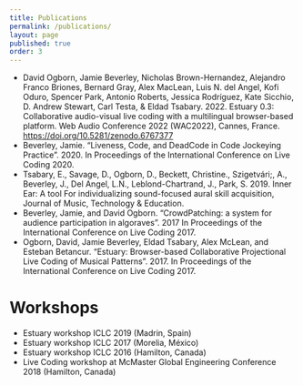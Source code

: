 ```yaml
---
title: Publications
permalink: /publications/
layout: page
published: true
order: 3
---
```


- David Ogborn, Jamie Beverley, Nicholas Brown-Hernandez, Alejandro Franco Briones, Bernard Gray, Alex MacLean, Luis N. del Angel, Kofi Oduro, Spencer Park, Antonio Roberts, Jessica Rodríguez, Kate Sicchio, D. Andrew Stewart, Carl Testa, & Eldad Tsabary. 2022. Estuary 0.3: Collaborative audio-visual live coding with a multilingual browser-based platform. Web Audio Conference 2022 (WAC2022), Cannes, France. https://doi.org/10.5281/zenodo.6767377
- Beverley, Jamie. “Liveness, Code, and DeadCode in Code Jockeying Practice”. 2020. In Proceedings of the International Conference on Live Coding 2020.
- Tsabary, E., Savage, D., Ogborn, D., Beckett, Christine., Szigetvári;, A., Beverley, J., Del Angel, L.N.,  Leblond-Chartrand, J., Park, S. 2019. Inner Ear: A tool For individualizing sound-focused aural skill acquisition, Journal of Music, Technology & Education.
- Beverley, Jamie, and David Ogborn. “CrowdPatching: a system for audience participation in algoraves”. 2017 In Proceedings of the International Conference on Live Coding 2017. 
- Ogborn, David, Jamie Beverley, Eldad Tsabary, Alex McLean, and Esteban Betancur. “Estuary: Browser-based Collaborative Projectional Live Coding of Musical Patterns”. 2017. In Proceedings of the International Conference on Live Coding 2017.

# Workshops
- Estuary workshop ICLC 2019 (Madrin, Spain)
- Estuary workshop ICLC 2017 (Morelia, México)
- Estuary workshop ICLC 2016 (Hamilton, Canada)
- Live Coding workshop at McMaster Global Engineering Conference 2018 (Hamilton, Canada)
